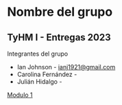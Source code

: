 # Nombre del grupo
## TyHM I - Entregas 2023
Integrantes del grupo
* Ian Johnson - <ianj1921@gmail.com>
* Carolina Fernández - 
* Julián Hidalgo - 

<a href="https://github.com/ejemplo/tree/main/Modulo1" target="_BLANK">Modulo 1</a><br>

